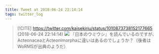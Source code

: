 ```yaml
---
title: Tweet at 2018-06-24 22:14:14
tags: twitter_log
---
```


> [!CITE] https://twitter.com/kaisekiriu/status/1010873738152177665 (2018-06-24 22:14:14)
> ![](https://twitter.com/kaisekiriu/status/1010873738152177665)
> 『日本のウミウシ』を読んでいるのですが、ActeonaceaとActeonimorphaに違いはあるのでしょうか？（後者はWoRMSが出典のようだ）

